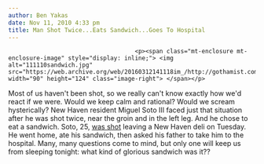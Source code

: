 ```yaml
---
author: Ben Yakas
date: Nov 11, 2010 4:33 pm
title: Man Shot Twice...Eats Sandwich...Goes To Hospital
---
```


	
										<p><span class="mt-enclosure mt-enclosure-image" style="display: inline;"> <img alt="111110sandwich.jpg" src="https://web.archive.org/web/20160312141118im_/http://gothamist.com/attachments/byakas/111110sandwich.jpg" width="90" height="124" class="image-right"> </span></p>

<p>Most of us haven&apos;t been shot, so we really can&apos;t know exactly how we&apos;d react if we were. Would we keep calm and rational? Would we scream hysterically? New Haven resident Miguel Soto III faced just that situation after he was shot twice, near the groin and in the left leg. And he chose to eat a sandwich. Soto, 25, <a href="https://web.archive.org/web/20160312141118/http://www.google.com/hostednews/ap/article/ALeqM5iKPEG_V9I9253mTkRQuT6XY7geGA?docId=9acfe9efb3d647018205df1479bd895c">was shot</a> leaving a New Haven deli on Tuesday. He went home, ate his sandwich, then asked his father to take him to the hospital. Many, many questions come to mind, but only one will keep us from sleeping tonight: what kind of glorious sandwich was it??</p>					
										
									
				